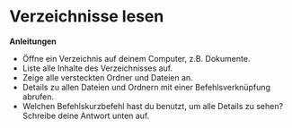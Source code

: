 # Verzeichnisse lesen

**Anleitungen**
* Öffne ein Verzeichnis auf deinem Computer, z.B. Dokumente.
* Liste alle Inhalte des Verzeichnisses auf.
* Zeige alle versteckten Ordner und Dateien an.
* Details zu allen Dateien und Ordnern mit einer Befehlsverknüpfung abrufen.
* Welchen Befehlskurzbefehl hast du benutzt, um alle Details zu sehen? Schreibe deine Antwort unten auf.
